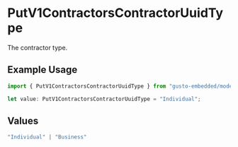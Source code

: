 # PutV1ContractorsContractorUuidType

The contractor type.

## Example Usage

```typescript
import { PutV1ContractorsContractorUuidType } from "gusto-embedded/models/operations";

let value: PutV1ContractorsContractorUuidType = "Individual";
```

## Values

```typescript
"Individual" | "Business"
```
